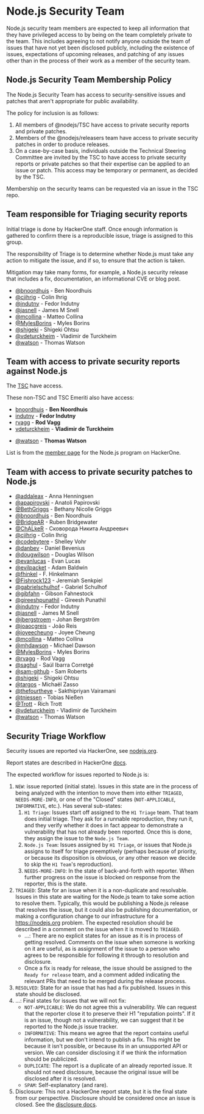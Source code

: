 # Node.js Security Team

Node.js security team members are expected to keep all information that they have
privileged access to by being on the team completely private to the team. This
includes agreeing to not notify anyone outside the team of issues that have not
yet been disclosed publicly, including the existence of issues, expectations of
upcoming releases, and patching of any issues other than in the process of their
work as a member of the security team.

## Node.js Security Team Membership Policy

The Node.js Security Team has access to security-sensitive issues and patches
that aren't appropriate for public availability.

The policy for inclusion is as follows:

1. All members of @nodejs/TSC have access to private security reports and
   private patches.
2. Members of the @nodejs/releasers team
   have access to private security patches in order to produce releases.
3. On a case-by-case basis, individuals outside the Technical Steering
   Committee are invited by the TSC to have access to private security reports
   or private patches so that their expertise can be applied to an issue or
   patch. This access may be temporary or permanent, as decided by the TSC.

Membership on the security teams can be requested via an issue in the TSC repo.

## Team responsible for Triaging security reports

Initial triage is done by HackerOne staff. Once enough information is gathered
to confirm there is a reproducible issue, triage is assigned to this group.

The responsibility of Triage is to determine whether Node.js must take any
action to mitigate the issue, and if so, to ensure that the action is taken.

Mitigation may take many forms, for example, a Node.js security release that
includes a fix, documentation, an informational CVE or blog post.

<!-- ncu-team-sync.team(nodejs/security-triage) -->

- [@bnoordhuis](https://github.com/bnoordhuis) - Ben Noordhuis
- [@cjihrig](https://github.com/cjihrig) - Colin Ihrig
- [@indutny](https://github.com/indutny) - Fedor Indutny
- [@jasnell](https://github.com/jasnell) - James M Snell
- [@mcollina](https://github.com/mcollina) - Matteo Collina
- [@MylesBorins](https://github.com/MylesBorins) - Myles Borins
- [@shigeki](https://github.com/shigeki) - Shigeki Ohtsu
- [@vdeturckheim](https://github.com/vdeturckheim) - Vladimir de Turckheim
- [@watson](https://github.com/watson) - Thomas Watson

<!-- ncu-team-sync end -->

## Team with access to private security reports against Node.js

The [TSC](https://github.com/nodejs/node#tsc-technical-steering-committee)
have access.

These non-TSC and TSC Emeriti also have access:
* [bnoordhuis](https://github.com/bnoordhuis) - **Ben Noordhuis**
* [indutny](https://github.com/indutny) - **Fedor Indutny**
* [rvagg](https://github.com/rvagg) - **Rod Vagg**
* [vdeturckheim](https://github.com/vdeturckheim) - **Vladimir de Turckheim**
- [@watson](https://github.com/watson) - **Thomas Watson**

List is from the [member page](https://hackerone.com/nodejs/team_members) for
the Node.js program on HackerOne.

## Team with access to private security patches to Node.js

<!-- ncu-team-sync.team(nodejs-private/security) -->

- [@addaleax](https://github.com/addaleax) - Anna Henningsen
- [@apapirovski](https://github.com/apapirovski) - Anatoli Papirovski
- [@BethGriggs](https://github.com/BethGriggs) - Bethany Nicolle Griggs
- [@bnoordhuis](https://github.com/bnoordhuis) - Ben Noordhuis
- [@BridgeAR](https://github.com/BridgeAR) - Ruben Bridgewater
- [@ChALkeR](https://github.com/ChALkeR) - Сковорода Никита Андреевич
- [@cjihrig](https://github.com/cjihrig) - Colin Ihrig
- [@codebytere](https://github.com/codebytere) - Shelley Vohr
- [@danbev](https://github.com/danbev) - Daniel Bevenius
- [@dougwilson](https://github.com/dougwilson) - Douglas Wilson
- [@evanlucas](https://github.com/evanlucas) - Evan Lucas
- [@evilpacket](https://github.com/evilpacket) - Adam Baldwin
- [@fhinkel](https://github.com/fhinkel) - F. Hinkelmann
- [@Fishrock123](https://github.com/Fishrock123) - Jeremiah Senkpiel
- [@gabrielschulhof](https://github.com/gabrielschulhof) - Gabriel Schulhof
- [@gibfahn](https://github.com/gibfahn) - Gibson Fahnestock
- [@gireeshpunathil](https://github.com/gireeshpunathil) - Gireesh Punathil
- [@indutny](https://github.com/indutny) - Fedor Indutny
- [@jasnell](https://github.com/jasnell) - James M Snell
- [@jbergstroem](https://github.com/jbergstroem) - Johan Bergström
- [@joaocgreis](https://github.com/joaocgreis) - João Reis
- [@joyeecheung](https://github.com/joyeecheung) - Joyee Cheung
- [@mcollina](https://github.com/mcollina) - Matteo Collina
- [@mhdawson](https://github.com/mhdawson) - Michael Dawson
- [@MylesBorins](https://github.com/MylesBorins) - Myles Borins
- [@rvagg](https://github.com/rvagg) - Rod Vagg
- [@saghul](https://github.com/saghul) - Saúl Ibarra Corretgé
- [@sam-github](https://github.com/sam-github) - Sam Roberts
- [@shigeki](https://github.com/shigeki) - Shigeki Ohtsu
- [@targos](https://github.com/targos) - Michaël Zasso
- [@thefourtheye](https://github.com/thefourtheye) - Sakthipriyan Vairamani
- [@tniessen](https://github.com/tniessen) - Tobias Nießen
- [@Trott](https://github.com/Trott) - Rich Trott
- [@vdeturckheim](https://github.com/vdeturckheim) - Vladimir de Turckheim
- [@watson](https://github.com/watson) - Thomas Watson

<!-- ncu-team-sync end -->

## Security Triage Workflow

Security issues are reported via HackerOne, see [nodejs.org](https://nodejs.org/en/security/#reporting-a-bug-in-node-js).

Report states are described in HackerOne [docs](https://docs.hackerone.com/programs/report-states.html).

The expected workflow for issues reported to Node.js is:

1. `NEW`: issue reported (initial state).  Issues in this state are in the
   process of being analyzed with the intention to move them into either
   `TRIAGED`, `NEEDS-MORE-INFO`, or one of the "Closed" states
   (`NOT-APPLICABLE`, `INFORMATIVE`, etc.). Has several sub-states:
   1. `H1 Triage`: Issues start off assigned to the `H1 Triage` team. That team
      does initial triage. They ask for a runnable reproduction, they run it,
      and they verify whether it does in fact appear to demonstrate a
      vulnerability that has not already been reported. Once this is done, they
      assign the issue to the `Node.js Team`.
   2. `Node.js Team`: Issues assigned by `H1 Triage`, or issues that Node.js
      assigns to itself for triage preemptively (perhaps because of priority, or
      because its disposition is obvious, or any other reason we decide to
      skip the `H1 Team`'s reproduction).
   3. `NEEDS-MORE-INFO`: In the state of back-and-forth with reporter.
      When further progress on the issue is blocked on response from the reporter,
      this is the state.
2. `TRIAGED`: State for an issue when it is a non-duplicate and resolvable.
   Issues in this state are waiting for the Node.js team to take some action to
   resolve them. Typically, this would be publishing a Node.js release that
   resolves the issue, but it could also be publishing documentation, or making
   a configuration change to our infrastructure for a https://nodejs.org
   problem. The expected resolution should be described in a comment on the
   issue when it is moved to `TRIAGED`.
   - ...: There are no explicit states for an issue as it is in process of
     getting resolved. Comments on the issue when someone is working on it are
     useful, as is assignment of the issue to a person who agrees to be
     responsible for following it through to resolution and disclosure.
   - Once a fix is ready for release, the issue should be assigned to the
     `Ready for release` team, and a comment added indicating the relevant PRs that
     need to be merged during the release process.
5. `RESOLVED`: State for an issue that has had a fix published. Issues in this
   state should be disclosed.
6. ...: Final states for issues that we will not fix:
   - `NOT-APPLICABLE`: We do not agree this a vulnerability. We can request
     that the reporter close it to preserve their H1 "reputation points".  If
     it is an issue, though not a vulnerability, we can suggest that it be
     reported to the Node.js issue tracker.
   - `INFORMATIVE`: This means we agree that the report contains useful
     information, but we don't intend to publish a fix. This might be because
     it isn't possible, or because its in an unsupported API or version. We
     can consider disclosing it if we  think the information should be
     publicized.
   - `DUPLICATE`: The report is a duplicate of an already reported issue. It
     should not need disclosure, because the original issue will be disclosed
     after it is resolved.
   - `SPAM`: Self-explanatory (and rare).
7. Disclosure: This not a HackerOne report state, but it is the final state
   from our perspective. Disclosure should be considered once an issue is
   closed. See the
   [disclosure docs](https://docs.hackerone.com/programs/disclosure.html).
